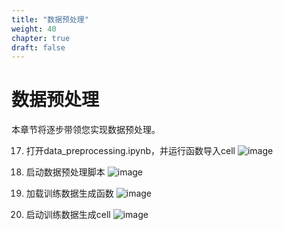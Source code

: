 ```yaml
---
title: "数据预处理"
weight: 40
chapter: true
draft: false
---
```


# 数据预处理     

本章节将逐步带领您实现数据预处理。

17. 打开data_preprocessing.ipynb，并运行函数导入cell
    ![image](/images/pngs/021.png)

18.	启动数据预处理脚本
    ![image](/images/pngs/022.png)

19.	加载训练数据生成函数
    ![image](/images/pngs/023.png)

20.	启动训练数据生成cell
    ![image](/images/pngs/024.png)






